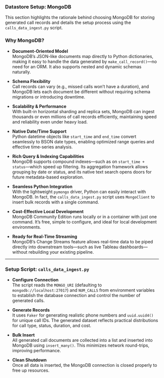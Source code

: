 
### Datastore Setup: MongoDB

This section highlights the rationale behind choosing MongoDB for storing generated call records and details the setup process using the `calls_data_ingest.py` script.

### Why MongoDB?

- **Document-Oriented Model**  
  MongoDB’s JSON-like documents map directly to Python dictionaries, making it easy to handle the data generated by `make_call_record()`—no need for an ORM. It also supports nested and dynamic schemas naturally.

- **Schema Flexibility**  
  Call records can vary (e.g., missed calls won’t have a duration), and MongoDB lets each document be different without requiring schema migrations or introducing downtime.

- **Scalability & Performance**  
  With built-in horizontal sharding and replica sets, MongoDB can ingest thousands or even millions of call records efficiently, maintaining speed and reliability even under heavy load.

- **Native Date/Time Support**  
  Python datetime objects like `start_time` and `end_time` convert seamlessly to BSON date types, enabling optimized range queries and effective time-series analysis.

- **Rich Query & Indexing Capabilities**  
  MongoDB supports compound indexes—such as on `start_time + status`—which speed up filtering. Its aggregation framework allows grouping by date or status, and its native text search opens doors for future metadata-based exploration.

- **Seamless Python Integration**  
  With the lightweight `pymongo` driver, Python can easily interact with MongoDB. In fact, the `calls_data_ingest.py` script uses `MongoClient` to insert bulk records with a single command.

- **Cost-Effective Local Development**  
  MongoDB Community Edition runs locally or in a container with just one command. It’s free, simple to configure, and ideal for local development environments.

- **Ready for Real-Time Streaming**  
  MongoDB’s Change Streams feature allows real-time data to be piped directly into downstream tools—such as live Tableau dashboards—without rebuilding your existing pipeline.

---

### Setup Script: `calls_data_ingest.py`

- **Configure Connection**  
  The script reads the `MONGO_URI` (defaulting to `mongodb://localhost:27017`) and `NUM_CALLS` from environment variables to establish the database connection and control the number of generated calls.

- **Generate Records**  
  It uses `Faker` for generating realistic phone numbers and `uuid.uuid4()` for unique call IDs. The generated dataset reflects practical distributions for call type, status, duration, and cost.

- **Bulk Insert**  
  All generated call documents are collected into a list and inserted into MongoDB using `insert_many()`. This minimizes network round-trips, improving performance.

- **Clean Shutdown**  
  Once all data is inserted, the MongoDB connection is closed properly to free up resources.
